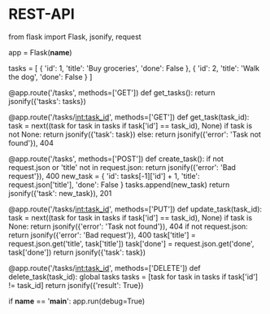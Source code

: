 # REST-API
from flask import Flask, jsonify, request

app = Flask(__name__)


tasks = [
    {
        'id': 1,
        'title': 'Buy groceries',
        'done': False
    },
    {
        'id': 2,
        'title': 'Walk the dog',
        'done': False
    }
]


@app.route('/tasks', methods=['GET'])
def get_tasks():
    return jsonify({'tasks': tasks})


@app.route('/tasks/<int:task_id>', methods=['GET'])
def get_task(task_id):
    task = next((task for task in tasks if task['id'] == task_id), None)
    if task is not None:
        return jsonify({'task': task})
    else:
        return jsonify({'error': 'Task not found'}), 404


@app.route('/tasks', methods=['POST'])
def create_task():
    if not request.json or 'title' not in request.json:
        return jsonify({'error': 'Bad request'}), 400
    new_task = {
        'id': tasks[-1]['id'] + 1,
        'title': request.json['title'],
        'done': False
    }
    tasks.append(new_task)
    return jsonify({'task': new_task}), 201


@app.route('/tasks/<int:task_id>', methods=['PUT'])
def update_task(task_id):
    task = next((task for task in tasks if task['id'] == task_id), None)
    if task is None:
        return jsonify({'error': 'Task not found'}), 404
    if not request.json:
        return jsonify({'error': 'Bad request'}), 400
    task['title'] = request.json.get('title', task['title'])
    task['done'] = request.json.get('done', task['done'])
    return jsonify({'task': task})


@app.route('/tasks/<int:task_id>', methods=['DELETE'])
def delete_task(task_id):
    global tasks
    tasks = [task for task in tasks if task['id'] != task_id]
    return jsonify({'result': True})

if __name__ == '__main__':
    app.run(debug=True)
